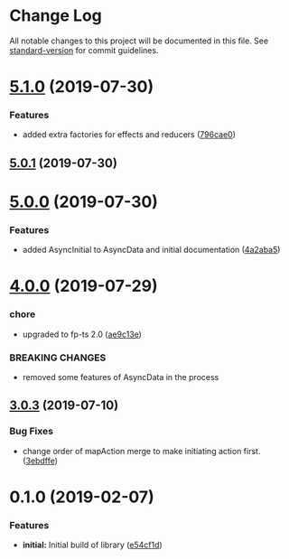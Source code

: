 # Change Log

All notable changes to this project will be documented in this file. See [standard-version](https://github.com/conventional-changelog/standard-version) for commit guidelines.

# [5.1.0](https://github.com/nullpub/dux/compare/v5.0.1...v5.1.0) (2019-07-30)


### Features

* added extra factories for effects and reducers ([796cae0](https://github.com/nullpub/dux/commit/796cae0))



## [5.0.1](https://github.com/nullpub/dux/compare/v5.0.0...v5.0.1) (2019-07-30)



# [5.0.0](https://github.com/nullpub/dux/compare/v4.0.0...v5.0.0) (2019-07-30)


### Features

* added AsyncInitial to AsyncData and initial documentation ([4a2aba5](https://github.com/nullpub/dux/commit/4a2aba5))



# [4.0.0](https://github.com/nullpub/dux/compare/v3.0.3...v4.0.0) (2019-07-29)


### chore

* upgraded to fp-ts 2.0 ([ae9c13e](https://github.com/nullpub/dux/commit/ae9c13e))


### BREAKING CHANGES

* removed some features of AsyncData in the process



## [3.0.3](https://github.com/nullpub/dux/compare/v3.0.2...v3.0.3) (2019-07-10)


### Bug Fixes

* change order of mapAction merge to make initiating action first. ([3ebdffe](https://github.com/nullpub/dux/commit/3ebdffe))



<a name="0.1.0"></a>
# 0.1.0 (2019-02-07)


### Features

* **initial:** Initial build of library ([e54cf1d](https://github.com/nullpub/dux/commit/e54cf1d))
